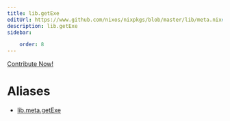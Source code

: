 ```yaml
---
title: lib.getExe
editUrl: https://www.github.com/nixos/nixpkgs/blob/master/lib/meta.nix#L182C12
description: lib.getExe
sidebar:

    order: 8
---
```


<a href="https://www.github.com/nixos/nixpkgs/blob/master/lib/meta.nix#L182C12">Contribute Now!</a>


# Aliases

- [lib.meta.getExe](/nix-doc-comments/reference/lib/meta/lib-meta-getExe)



